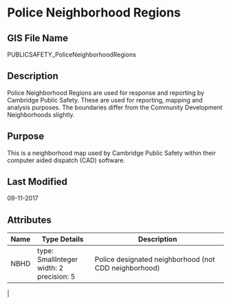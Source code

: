 # Police Neighborhood Regions
## GIS File Name
PUBLICSAFETY_PoliceNeighborhoodRegions
## Description
<DIV STYLE="text-align:Left;"><DIV><DIV><P><SPAN>Police Neighborhood Regions are used for response and reporting by Cambridge Public Safety. These are used for reporting, mapping and analysis purposes. The boundaries differ from the Community Development Neighborhoods slightly.</SPAN></P></DIV></DIV></DIV>

## Purpose
This is a neighborhood map used by Cambridge Public Safety within their computer aided dispatch (CAD) software. 
## Last Modified
09-11-2017
## Attributes
|Name|Type Details|Description|
|----|------------|-----------|
|NBHD|type: SmallInteger<br/>width: 2<br/>precision: 5|Police designated neighborhood (not CDD neighborhood)
|
